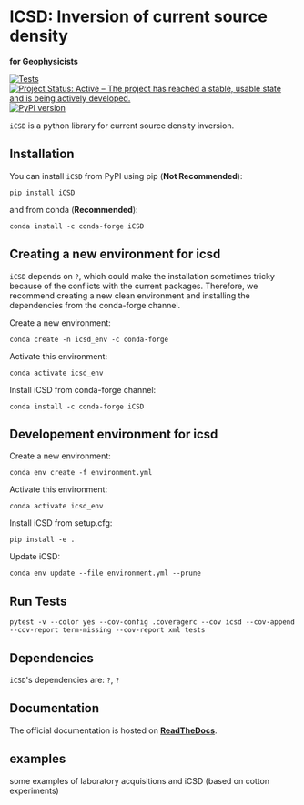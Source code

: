 # ICSD: Inversion of current source density
**for Geophysicists**

[![Tests](https://github.com/Peruz/icsd/actions/workflows/tests_package.yml/badge.svg)](https://github.com/Peruz/icsd/actions/workflows/tests_package.yml)
[![Project Status: Active – The project has reached a stable, usable state and is being actively developed.](https://www.repostatus.org/badges/latest/active.svg)](https://www.repostatus.org/#active)
[![PyPI version](https://badge.fury.io/py/icsd.svg)](https://badge.fury.io/py/icsd)

<!--
[![Documentation Status](https://readthedocs.org/projects/tesspy/badge/?version=latest)](https://tesspy.readthedocs.io/en/latest/?badge=latest)
![version](https://img.shields.io/badge/version-0.1.2-blue)
[![Conda Version](https://img.shields.io/conda/vn/conda-forge/tesspy.svg)](https://anaconda.org/conda-forge/tesspy)
-->

`iCSD` is a python library for current source density inversion.


## Installation
You can install ``iCSD`` from PyPI using pip (**Not Recommended**):
```
pip install iCSD
```

and from conda (**Recommended**):
```
conda install -c conda-forge iCSD
```


## Creating a new environment for icsd

`iCSD` depends on `?`, which could make the installation sometimes tricky because of the conflicts with the current packages. Therefore, we recommend creating a new clean environment and installing the dependencies from the conda-forge channel.


Create a new environment:
```shell
conda create -n icsd_env -c conda-forge
```

Activate this environment:
```shell
conda activate icsd_env
```

Install iCSD from conda-forge channel:
```shell
conda install -c conda-forge iCSD
```



## Developement environment for icsd

Create a new environment:
```shell
conda env create -f environment.yml
```

Activate this environment:
```shell
conda activate icsd_env
```

Install iCSD from setup.cfg:
```shell
pip install -e .
```

Update iCSD:
```shell
conda env update --file environment.yml --prune
```

## Run Tests


```shell
pytest -v --color yes --cov-config .coveragerc --cov icsd --cov-append --cov-report term-missing --cov-report xml tests
```


## Dependencies

`iCSD`'s dependencies are: `?`, `?`

## Documentation
The official documentation is hosted on **[ReadTheDocs](?)**.

## examples

some examples of laboratory acquisitions and iCSD (based on cotton experiments)


